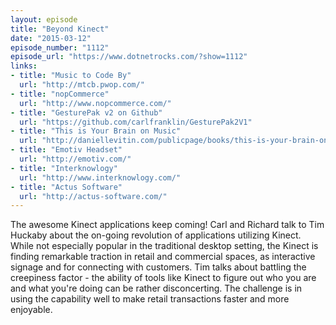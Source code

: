 ```yaml
---
layout: episode
title: "Beyond Kinect"
date: "2015-03-12"
episode_number: "1112"
episode_url: "https://www.dotnetrocks.com/?show=1112"
links:
- title: "Music to Code By"
  url: "http://mtcb.pwop.com/"
- title: "nopCommerce"
  url: "http://www.nopcommerce.com/"
- title: "GesturePak v2 on Github"
  url: "https://github.com/carlfranklin/GesturePak2V1"
- title: "This is Your Brain on Music"
  url: "http://daniellevitin.com/publicpage/books/this-is-your-brain-on-music/"
- title: "Emotiv Headset"
  url: "http://emotiv.com/"
- title: "Interknowlogy"
  url: "http://www.interknowlogy.com/"
- title: "Actus Software"
  url: "http://actus-software.com/"
---
```


The awesome Kinect applications keep coming! Carl and Richard talk to Tim Huckaby about the on-going revolution of applications utilizing Kinect. While not especially popular in the traditional desktop setting, the Kinect is finding remarkable traction in retail and commercial spaces, as interactive signage and for connecting with customers. Tim talks about battling the creepiness factor - the ability of tools like Kinect to figure out who you are and what you're doing can be rather disconcerting. The challenge is in using the capability well to make retail transactions faster and more enjoyable.

